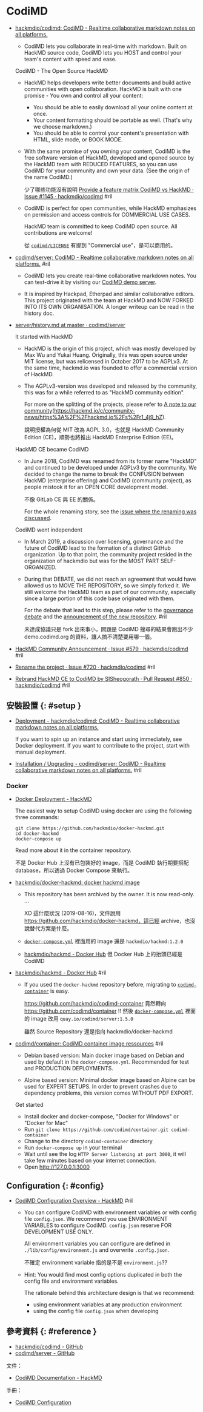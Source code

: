 # CodiMD

  - [hackmdio/codimd: CodiMD \- Realtime collaborative markdown notes on all platforms\.](https://github.com/hackmdio/codimd)

      - CodiMD lets you collaborate in real-time with markdown. Built on HackMD source code, CodiMD lets you HOST and control your team's content with speed and ease.

    CodiMD - The Open Source HackMD

      - HackMD helps developers write better documents and build active communities with open collaboration. HackMD is built with one promise - You own and control all your content:

          - You should be able to easily download all your online content at once.
          - Your content formatting should be portable as well. (That's why we choose markdown.)
          - You should be able to control your content's presentation with HTML, slide mode, or BOOK MODE.

      - With the same promise of you owning your content, CodiMD is the free software version of HackMD, developed and opened source by the HackMD team with REDUCED FEATURES, so you can use CodiMD for your community and own your data. (See the origin of the name CodiMD.)

        少了哪些功能沒有說明 [Provide a feature matrix CodiMD vs HackMD · Issue \#1145 · hackmdio/codimd](https://github.com/hackmdio/codimd/issues/1145) #ril

      - CodiMD is perfect for open communities, while HackMD emphasizes on permission and access controls for COMMERCIAL USE CASES.

        HackMD team is committed to keep CodiMD open source. All contributions are welcome!

        從 [`codimd/LICENSE`](https://github.com/hackmdio/codimd/blob/develop/LICENSE) 有提到 "Commercial use"，是可以商用的。

  - [codimd/server: CodiMD \- Realtime collaborative markdown notes on all platforms\.](https://github.com/codimd/server) #ril

      - CodiMD lets you create real-time collaborative markdown notes. You can test-drive it by visiting our [CodiMD demo server](https://demo.codimd.org/).

      - It is inspired by Hackpad, Etherpad and similar collaborative editors. This project originated with the team at HackMD and NOW FORKED INTO ITS OWN ORGANISATION. A longer writeup can be read in the history doc.

  - [server/history\.md at master · codimd/server](https://github.com/codimd/server/blob/master/docs/history.md)

    It started with HackMD

      - HackMD is the origin of this project, which was mostly developed by Max Wu and Yukai Huang. Originally, this was open source under MIT license, but was relicensed in October 2017 to be AGPLv3. At the same time, hackmd.io was founded to offer a commercial version of HackMD.

      - The AGPLv3-version was developed and released by the community, this was for a while referred to as "HackMD community edition".

        For more on the splitting of the projects, please refer to [A note to our community](2017-10-11)(https://hackmd.io/c/community-news/https%3A%2F%2Fhackmd.io%2Fs%2Fr1_4j9_hZ).

        說明授權為何從 MIT 改為 AGPL 3.0，也就是 HackMD Community Edition (CE)，順勢也將推出 HackMD Enterprise Edition (EE)。

    HackMD CE became CodiMD

      - In June 2018, CodiMD was renamed from its former name "HackMD" and continued to be developed under AGPLv3 by the community. We decided to change the name to break the CONFUSION between HackMD (enterprise offering) and CodiMD (community project), as people mistook it for an OPEN CORE development model.

        不像 GitLab CE 與 EE 的關係。

        For the whole renaming story, see the [issue where the renaming was discussed](https://github.com/hackmdio/hackmd/issues/720).

    CodiMD went independent

      - In March 2019, a discussion over licensing, governance and the future of CodiMD lead to the formation of a distinct GitHub organization. Up to that point, the community project resided in the organization of hackmdio but was for the MOST PART SELF-ORGANIZED.

      - During that DEBATE, we did not reach an agreement that would have allowed us to MOVE THE REPOSITORY, so we simply forked it. We still welcome the HackMD team as part of our community, especially since a large portion of this code base originated with them.

        For the debate that lead to this step, please refer to the [governance debate](https://github.com/hackmdio/hackmd/issues/1170) and the [announcement of the new repository](https://github.com/codimd/server/issues/10). #ril

        未達成協議只是 fork 出來事小，問題是 CodiMD 搜尋的結果會跑出不少 demo.codimd.org 的資料，讓人搞不清楚要用哪一個。

  - [HackMD Community Announcement · Issue \#579 · hackmdio/codimd](https://github.com/hackmdio/codimd/issues/579) #ril
  - [Rename the project · Issue \#720 · hackmdio/codimd](https://github.com/hackmdio/codimd/issues/720) #ril
  - [Rebrand HackMD CE to CodiMD by SISheogorath · Pull Request \#850 · hackmdio/codimd](https://github.com/hackmdio/codimd/pull/850) #ril

## 安裝設置 {: #setup }

  - [Deployment - hackmdio/codimd: CodiMD \- Realtime collaborative markdown notes on all platforms\.](https://github.com/hackmdio/codimd#deployment)

    If you want to spin up an instance and start using immediately, see Docker deployment. If you want to contribute to the project, start with manual deployment.

  - [Installation / Upgrading - codimd/server: CodiMD \- Realtime collaborative markdown notes on all platforms\.](https://github.com/codimd/server#installation--upgrading) #ril

### Docker

  - [Docker Deployment \- HackMD](https://hackmd.io/c/codimd-documentation/%2Fs%2Fcodimd-docker-deployment)

    The easiest way to setup CodiMD using docker are using the following three commands:

        git clone https://github.com/hackmdio/docker-hackmd.git
        cd docker-hackmd
        docker-compose up

    Read more about it in the container repository.

    不是 Docker Hub 上沒有已包裝好的 image，而是 CodiMD 執行期要搭配 database，所以透過 Docker Compose 來執行。

  - [hackmdio/docker\-hackmd: docker hackmd image](https://github.com/hackmdio/docker-hackmd)

      - This repository has been archived by the owner. It is now read-only. ...

        XD 這什麼狀況 (2019-08-16)，文件說用 https://github.com/hackmdio/docker-hackmd，這已經 archive，也沒說替代方案是什麼。

      - [`docker-compose.yml`](https://github.com/hackmdio/docker-hackmd/blob/master/docker-compose.yml) 裡面用的 image 還是 `hackmdio/hackmd:1.2.0`
      - [hackmdio/hackmd \- Docker Hub](https://hub.docker.com/r/hackmdio/hackmd/) 但 Docker Hub 上的抬頭已經是 CodiMD

  - [hackmdio/hackmd \- Docker Hub](https://hub.docker.com/r/hackmdio/hackmd/) #ril

      - If you used the `docker-hackmd` repository before, migrating to [`codimd-container`](https://github.com/hackmdio/codimd-container) is easy.

        https://github.com/hackmdio/codimd-container 竟然轉向 https://github.com/codimd/container !! 然後 [`docker-compose.yml`](https://github.com/codimd/container/blob/master/docker-compose.yml) 裡面的 image 改用 `quay.io/codimd/server:1.5.0`

        雖然 Source Repository 還是指向 hackmdio/docker-hackmd

  - [codimd/container: CodiMD container image ressources](https://github.com/codimd/container) #ril

      - Debian based version: Main docker image based on Debian and used by default in the `docker-compose.yml`. Recommended for test and PRODUCTION DEPLOYMENTS.

      - Alpine based version: Minimal docker image based on Alpine can be used for EXPERT SETUPS. In order to prevent crashes due to dependency problems, this version comes WITHOUT PDF EXPORT.

    Get started

      - Install docker and docker-compose, "Docker for Windows" or "Docker for Mac"
      - Run `git clone https://github.com/codimd/container.git codimd-container`
      - Change to the directory `codimd-container` directory
      - Run `docker-compose up` in your terminal
      - Wait until see the log `HTTP Server listening at port 3000`, it will take few minutes based on your internet connection.
      - Open http://127.0.0.1:3000

## Configuration {: #config}

  - [CodiMD Configuration Overview \- HackMD](https://hackmd.io/c/codimd-documentation/%2Fs%2Fcodimd-configuration) #ril

      - You can configure CodiMD with environment variables or with config file `config.json`. We recommend you use ENVIRONMENT VARIABLES to configure CodiMD. `config.json` reserve FOR DEVELOPMENT USE ONLY.

        All environment variables you can configure are defined in `./lib/config/environment.js` and overwrite `.config.json`.

        不確定 environment variable 指的是不是 `environment.js`??

      - Hint: You would find most config options duplicated in both the config file and environment variables.

        The rationale behind this architecture design is that we recommend:

          - using environment variables at any production environment
          - using the config file `config.json` when developing

## 參考資料 {: #reference }

  - [hackmdio/codimd - GitHub](https://github.com/hackmdio/codimd)
  - [codimd/server - GitHub](https://github.com/codimd/server)

文件：

  - [CodiMD Documentation - HackMD](https://hackmd.io/c/codimd-documentation/)

手冊：

  - [CodiMD Configuration](https://hackmd.io/c/codimd-documentation/%2Fs%2Fcodimd-configuration)
